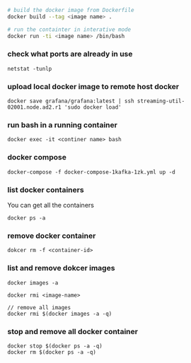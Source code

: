 ```sh
# build the docker image from Dockerfile
docker build --tag <image name> .

# run the containter in interative mode
docker run -ti <image name> /bin/bash
```


### check what ports are already in use
```
netstat -tunlp
```

### upload local docker image to remote host docker
```
docker save grafana/grafana:latest | ssh streaming-util-02001.node.ad2.r1 'sudo docker load'
```



### run bash in a running container
```
docker exec -it <continer name> bash
```

### docker compose
```
docker-compose -f docker-compose-1kafka-1zk.yml up -d
```

### list docker containers
You can get all the containers
```
docker ps -a
```


### remove docker container
```
dokcer rm -f <container-id>
```


### list and remove dokcer images
```
docker images -a

docker rmi <image-name>

// remove all images
docker rmi $(docker images -a -q)
```

### stop and remove all docker container
```
docker stop $(docker ps -a -q)
docker rm $(docker ps -a -q)
```

